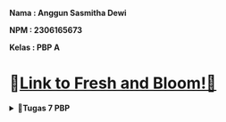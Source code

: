 **Nama   : Anggun Sasmitha Dewi**

**NPM    : 2306165673**

**Kelas  : PBP A**

# 🔗[Link to Fresh and Bloom!🌿](http://anggun-sasmitha-eshoppbp.pbp.cs.ui.ac.id/)


<details>
    <summary><strong>📘Tugas 7 PBP</strong></summary>

### Jelaskan apa yang dimaksud dengan stateless widget dan stateful widget, dan jelaskan perbedaan dari keduanya.
1. Stateless Widget
   _Widget_ yang bersifat statis, tidak memiliki keadaan (_state_) yang bisa berubah setelah _widget_ dibuat. Biasanya digunakan untuk elemen UI yang tidak memerlukan pembaruan data atau perubahan saat aplikasi berjalan.
2. Stateful Widget
   _Widget_ yang memiliki keadaan (_state_) yang bisa berubah selama masa hidup _widget_ tersebut. _Stateful widget_ digunakan ketika UI perlu diperbarui atau diubah seiring berjalannya waktu, misalnya pada saat berinteraksi dengan pengguna atau ketika data berubah.

Perbedaan utama:
- Stateless Widget: Tidak memiliki state yang bisa diubah setelah dibuat. Contoh: Text, Icon.
- Stateful Widget: Memiliki state yang bisa diubah dan memicu pembaruan UI. Contoh: Checkbox, TextField.

### Sebutkan widget apa saja yang kamu gunakan pada proyek ini dan jelaskan fungsinya.
- Scaffold: Menyediakan struktur dasar untuk halaman, termasuk AppBar dan body.
- AppBar: Menampilkan bilah aplikasi di bagian atas layar dengan judul dan elemen opsional lainnya.
- Padding: Memberikan jarak di sekeliling widget lain.
- Column: Menyusun widget secara vertikal.
- Row: Menyusun widget secara horizontal.
- Card: Menampilkan kotak dengan bayangan untuk menonjolkan konten.
- Text: Menampilkan teks di layar.
- Icon: Menampilkan ikon.
- GridView: Menampilkan widget dalam bentuk grid.
- Material: Memberikan efek material pada widget seperti bayangan dan respons interaksi.
- InkWell: Menambahkan efek sentuhan pada widget ketika ditekan.
- SnackBar: Menampilkan pesan singkat di bagian bawah layar untuk memberi tahu pengguna tentang tindakan yang dilakukan.

### Apa fungsi dari setState()? Jelaskan variabel apa saja yang dapat terdampak dengan fungsi tersebut.
`setState()` digunakan dalam StatefulWidget untuk memberi tahu framework bahwa state objek telah diubah dan perlu dilakukan rebuild UI. Fungsi ini memicu `build()` dipanggil ulang agar perubahan state dapat tercermin pada layar.
Contoh variabel yang terdampak: Variabel-variabel dalam kelas State yang digunakan untuk menyimpan data yang berubah, seperti counter, status login, atau daftar item. Hanya variabel yang berada dalam state (dalam kelas State) yang terpengaruh oleh setState().

### Jelaskan perbedaan antara const dengan final.
1. `const`: Digunakan untuk mendeklarasikan nilai yang konstan dan tetap selama compile-time. Nilai ini sudah diketahui dan ditentukan pada saat kompilasi.
2. `final`: Digunakan untuk mendeklarasikan variabel yang nilainya tetap setelah diinisialisasi, tetapi bisa diatur saat run-time. Nilai final bisa diatur satu kali saja, tetapi tidak harus ditentukan saat kompilasi.

### Jelaskan bagaimana cara kamu mengimplementasikan checklist-checklist di atas.
## A. Membuat sebuah program Flutter baru dengan tema E-Commerce yang sesuai dengan tugas-tugas sebelumnya.
- Inisiasi dengan perintah `flutter create freshnbloom` pada terminal
- Masuk ke dalam direktori menggunakan perintah `cd freshnbloom`
## B.  Membuat tiga tombol sederhana dengan ikon dan teks untuk:
## Melihat daftar produk (Lihat Daftar Produk)
## Menambah produk (Tambah Produk)
## Logout (Logout)
- Menambah perintah berikut pada `menu.dart`:
```
  class MyHomePage extends StatelessWidget {  
  ...
  final List<ItemHomepage> items = [
  ItemHomepage("Lihat Mood", Icons.mood),
  ItemHomepage("Tambah Mood", Icons.add),
  ItemHomepage("Logout", Icons.logout),
  ];
  ...
  }
```
- Menampilkan item card dalam bentuk grid 3 kolom dengan perintah berikut:
```
    GridView.count(
                    primary: true,
                    padding: const EdgeInsets.all(20),
                    crossAxisSpacing: 10,
                    mainAxisSpacing: 10,
                    crossAxisCount: 3,
                    // Agar grid menyesuaikan tinggi kontennya.
                    shrinkWrap: true,

                    // Menampilkan ItemCard untuk setiap item dalam list items.
                    children: items.map((ItemHomepage item) {
                      return ItemCard(item);
                    }).toList(),
                  ),
```
- Menambah kelas `ItemCard` dengan perintha sebagai berikut:
```
  class ItemCard extends StatelessWidget {
      // Menampilkan kartu dengan ikon dan nama.
    
      final ItemHomepage item;
    
      const ItemCard(this.item, {super.key});
    
      @override
      Widget build(BuildContext context) {
      return Material(
      // Menentukan warna latar belakang dari tema aplikasi.
      color: item.color,
      // Membuat sudut kartu melengkung.
      borderRadius: BorderRadius.circular(12),
    
          child: InkWell(
            // Aksi ketika kartu ditekan.
            onTap: () {
              // Menampilkan pesan SnackBar saat kartu ditekan.
              ScaffoldMessenger.of(context)
                ..hideCurrentSnackBar()
                ..showSnackBar(
                    SnackBar(content: Text("Kamu telah menekan tombol ${item.name}!"))
                );
            },
            // Container untuk menyimpan Icon dan Text
            child: Container(
              padding: const EdgeInsets.all(8),
              child: Center(
                child: Column(
                  // Menyusun ikon dan teks di tengah kartu.
                  mainAxisAlignment: MainAxisAlignment.center,
                  children: [
                    Icon(
                      item.icon,
                      color: Colors.white,
                      size: 30.0,
                    ),
                    const Padding(padding: EdgeInsets.all(3)),
                    Text(
                      item.name,
                      textAlign: TextAlign.center,
                      style: const TextStyle(color: Colors.white),
                    ),
                  ],
                ),
              ),
            ),
          ),
      );
      }
    
    }
```
## C. Mengimplementasikan warna-warna yang berbeda untuk setiap tombol (Lihat Daftar Produk, Tambah Produk, dan Logout).
- Menambahkan properti color pada class ItemHomepage:
```
    class ItemHomepage {
      final String name;
      final IconData icon;
      final Color color; // Tambahkan properti warna.
    
      ItemHomepage(this.name, this.icon, this.color);
    }
```
- Memperbarui List<ItemHomepage>:
```
    final List<ItemHomepage> items = [
        ItemHomepage("Lihat Daftar Produk", Icons.mood, Colors.blue),
        ItemHomepage("Tambah Produk", Icons.add, Colors.purple),
        ItemHomepage("Logout", Icons.logout, Colors.red),
      ];
```
- Memodifikasi `ItemCard`:
```
    Widget build(BuildContext context) {
        return Material(
          color: item.color, // Menggunakan warna dari item.
          ....
```
## D. Memunculkan Snackbar dengan tulisan:
## "Kamu telah menekan tombol Lihat Daftar Produk" ketika tombol Lihat Daftar Produk ditekan.
## "Kamu telah menekan tombol Tambah Produk" ketika tombol Tambah Produk ditekan.
## "Kamu telah menekan tombol Logout" ketika tombol Logout ditekan.
- Menggunakan perintah:
```
    child: InkWell(
        // Aksi ketika kartu ditekan.
        onTap: () {
          // Menampilkan pesan SnackBar saat kartu ditekan.
          ScaffoldMessenger.of(context)
            ..hideCurrentSnackBar()
            ..showSnackBar(
                SnackBar(content: Text("Kamu telah menekan tombol ${item.name}!"))
            );
        },
        // Container untuk menyimpan Icon dan Text
        child: Container(
          padding: const EdgeInsets.all(8),
          child: Center(
            child: Column(
              // Menyusun ikon dan teks di tengah kartu.
              mainAxisAlignment: MainAxisAlignment.center,
              children: [
                Icon(
                  item.icon,
                  color: Colors.white,
                  size: 30.0,
                ),
                const Padding(padding: EdgeInsets.all(3)),
                Text(
                  item.name,
                  textAlign: TextAlign.center,
                  style: const TextStyle(color: Colors.white),
                ),
              ],
            ),
          ),
        ),
      ),
```

</details>